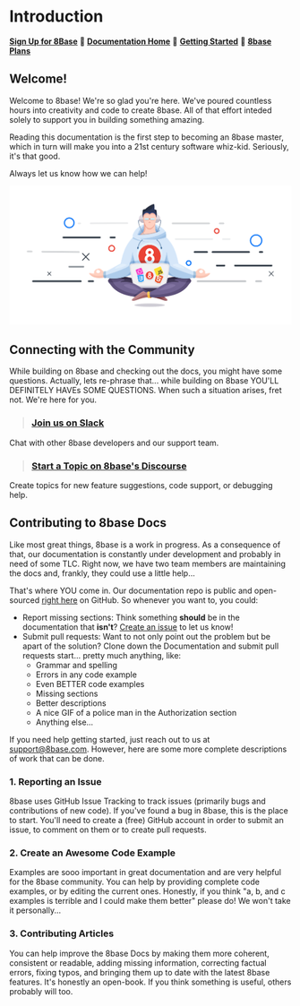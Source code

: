 # Introduction

[**Sign Up for 8Base**](https://app.8base.com)	🤘	[**Documentation Home**](https://docs.8base.com)	📑	[**Getting Started**](https://docs.8base.com/getting-started/quick-start)	🚀	[**8base Plans**](https://www.8base.com/pricing)

## Welcome!

Welcome to 8base! We're so glad you're here. We've poured countless hours into creativity and code to create 8base. All of that effort inteded solely to support you in building something amazing.

Reading this documentation is the first step to becoming an 8base master, which in turn will make you into a 21st century software whiz-kid. Seriously, it's that good.

Always let us know how we can help!

![Zen Master](.gitbook/assets/zen-developer.png)

## Connecting with the Community

While building on 8base and checking out the docs, you might have some questions. Actually, lets re-phrase that... while building on 8base YOU'LL DEFINITELY HAVEs SOME QUESTIONS. When such a situation arises, fret not. We're here for you.

> ### [Join us on Slack](https://slack.8base.com/)  
  Chat with other 8base developers and our support team.  
  
> ### [Start a Topic on 8base's Discourse](https://community.8base.com)  
  Create topics for new feature suggestions, code support, or debugging help.  
  

## Contributing to 8base Docs

Like most great things, 8base is a work in progress. As a consequence of that, our documentation is constantly under development and probably in need of some TLC. Right now, we have two team members are maintaining the docs and, frankly, they could use a little help...

That's where YOU come in. Our documentation repo is public and open-sourced [right here](https://github.com/8base/documentation) on GitHub. So whenever you want to, you could:

* Report missing sections: Think something **should** be in the documentation that **isn't**? [Create an issue](https://github.com/8base/documentation/issues) to let us know!
* Submit pull requests: Want to not only point out the problem but be apart of the solution? Clone down the Documentation and submit pull requests start... pretty much anything, like:
	* Grammar and spelling
	* Errors in any code example
	* Even BETTER code examples
	* Missing sections
	* Better descriptions
	* A nice GIF of a police man in the Authorization section
	* Anything else...

If you need help getting started, just reach out to us at [support@8base.com](mailto:support@8base.com). However, here are some more complete descriptions of work that can be done.

### 1. Reporting an Issue
8base uses GitHub Issue Tracking to track issues (primarily bugs and contributions of new code). If you've found a bug in 8base, this is the place to start. You'll need to create a (free) GitHub account in order to submit an issue, to comment on them or to create pull requests.

### 2. Create an Awesome Code Example
Examples are sooo important in great documentation and are very helpful for the 8base community. You can help by providing complete code examples, or by editing the current ones. Honestly, if you think "a, b, and c examples is terrible and I could make them better" please do! We won't take it personally...

### 3. Contributing Articles
You can help improve the 8base Docs by making them more coherent, consistent or readable, adding missing information, correcting factual errors, fixing typos, and bringing them up to date with the latest 8base features. It's honestly an open-book. If you think something is useful, others probably will too.

